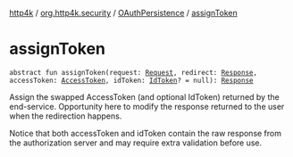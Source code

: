 [http4k](../../index.md) / [org.http4k.security](../index.md) / [OAuthPersistence](index.md) / [assignToken](./assign-token.md)

# assignToken

`abstract fun assignToken(request: `[`Request`](../../org.http4k.core/-request/index.md)`, redirect: `[`Response`](../../org.http4k.core/-response/index.md)`, accessToken: `[`AccessToken`](../-access-token/index.md)`, idToken: `[`IdToken`](../../org.http4k.security.openid/-id-token/index.md)`? = null): `[`Response`](../../org.http4k.core/-response/index.md)

Assign the swapped AccessToken (and optional IdToken) returned by the end-service. Opportunity here to modify the
response returned to the user when the redirection happens.

Notice that both accessToken and idToken contain the raw response from the authorization server and may
require extra validation before use.

